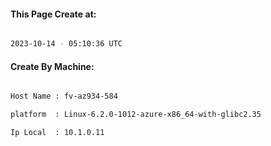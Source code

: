 
   
#### This Page Create at:

```bash

2023-10-14 - 05:10:36 UTC

```

#### Create By Machine:

```bash

Host Name : fv-az934-584

platform  : Linux-6.2.0-1012-azure-x86_64-with-glibc2.35

Ip Local  : 10.1.0.11

```


